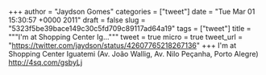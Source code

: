 
+++
author = "Jaydson Gomes"
categories = ["tweet"]
date = "Tue Mar 01 15:30:57 +0000 2011"
draft = false
slug = "5323f5be39bace149c30c5fd709c89117ad64a19"
tags = ["tweet"]
title = """I'm at Shopping Center Ig..."""
tweet = true
micro = true
tweet_url = "https://twitter.com/jaydson/status/42607765218267136"
+++
I'm at Shopping Center Iguatemi (Av. João Wallig, Av. Nilo Peçanha, Porto Alegre) http://4sq.com/gsbyLj
